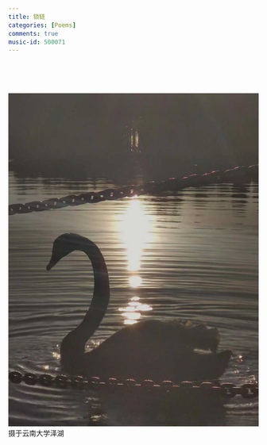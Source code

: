 ```yaml
---
title: 锁链
categories: [Poems]
comments: true
music-id: 500071
---
```


>
<BR><BR><BR>

<img src="/assets/img/天鹅.jpg">
<br>
摄于云南大学泽湖<br>

